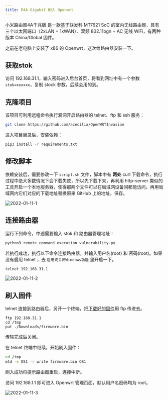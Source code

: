 ```yaml
---
title: R4A Gigabit 刷入 Openwrt
---
```


小米路由器4A千兆版 是一款基于联发科 MT7621 SoC 的室内无线路由器，具有三个以太网端口（2xLAN + 1xWAN）、双频 802.11bgn + AC 无线 WiFi，有两种版本 China/Global 固件。

之前在老电脑上安装了 x86 的 Openwrt，这次给路由器安装一下。

## 获取stok
访问 192.168.31.1，输入密码进入后台首页，将看到网址中有一个参数 `stok=xxxxxx`，复制 stock 参数，后续会用的到。

## 克隆项目
该项目可利用远程命令执行漏洞开启路由器的 telnet、ftp 和 ssh 服务：
```bash
git clone https://github.com/acecilia/OpenWRTInvasion
```

进入项目目录后，安装依赖：
```bash
pip3 install -r requirements.txt
```
## 修改脚本
依赖安装后，需要修改一下 `script.sh` 文件，脚本中有 **两处** curl 下载命令，执行过程中绝大多数情况下会下载失败，所以先下载下来，再利用 http-server 类似的工具开启一个本地服务器，使得那两个文件可以在局域网设备间都能访问。再用局域网内它们对应的下载地址替换原来 GitHub 上的地址，保存。

![2022-01-11-1](/img/hackfun/openwrt/2022-01-11-1.webp)

## 连接路由器
运行下列命令，中途需要输入 stok 和 路由器管理地址：
```bash
python3 remote_command_execution_vulnerability.py
```

若执行成功，执行以下命令连接路由器，并输入用户名(root) 和 密码(root)。如果没有启用 telnet ，去 `启用或关闭Windows功能` 里开启一下。
```bash
telnet 192.168.31.1
```
![2022-01-11-2](/img/hackfun/openwrt/2022-01-11-2.webp)

## 刷入固件
telnet 连接到路由器后，另开一个终端，把[下载好的固件](https://downloads.openwrt.org/releases/21.02.1/targets/ramips/mt7621/openwrt-21.02.1-ramips-mt7621-xiaomi_mi-router-4a-gigabit-squashfs-sysupgrade.bin)用 ftp 传进去。
```
ftp 192.168.31.1
cd /tmp
put ./Downloads/firmware.bin
```
传输完成后关闭。

在 telnet 终端中继续，开始刷入固件：
```bash
cd /tmp
mtd -e OS1 -r write firmware.bin OS1
```

刷入成功将提示路由器重启，连接中断。

访问 192.168.1.1 即可进入 Openwrt 管理页面，默认用户名密码均为 root。

![2022-01-11-3](/img/hackfun/openwrt/2022-01-11-3.webp)